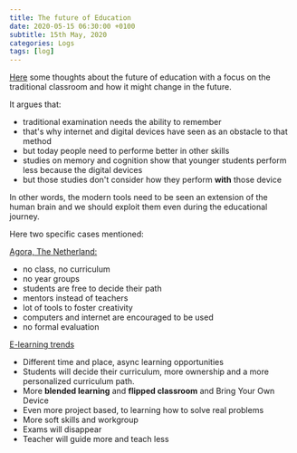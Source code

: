 ```yaml
---
title: The future of Education
date: 2020-05-15 06:30:00 +0100
subtitle: 15th May, 2020
categories: Logs
tags: [log]
---
```



[Here](https://theprint.in/opinion/online-is-the-future-of-education-and-thanks-to-coronavirus-its-already-here/380313/) some thoughts about the future of education with a focus on the traditional classroom and how it might change in the future.

It argues that:

- traditional examination needs the ability to remember
- that's why internet and digital devices have seen as an obstacle to that method
- but today people need to performe better in other skills
- studies on memory and cognition show that younger students perform less because the digital devices
- but those studies don't consider how they perform **with** those device

In other words, the modern tools need to be seen an extension of the human brain and we should exploit them even during the educational journey.

Here two specific cases mentioned:

[Agora, The Netherland:](https://medium.com/pi-top/meet-the-school-with-no-classes-no-classrooms-and-no-curriculum-7cc7be517cef)

- no class, no curriculum
- no year groups
- students are free to decide their path
- mentors instead of teachers
- lot of tools to foster creativity
- computers and internet are encouraged to be used
- no formal evaluation

[E-learning trends](https://elearningindustry.com/9-things-shape-future-of-education-learning-20-years)

- Different time and place, async learning opportunities
- Students will decide their curriculum, more ownership and a more personalized curriculum path.
- More **blended learning** and **flipped classroom** and Bring Your Own Device
- Even more project based, to learning how to solve real problems
- More soft skills and workgroup
- Exams will disappear
- Teacher will guide more and teach less
